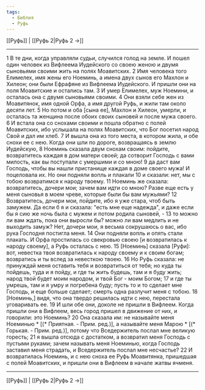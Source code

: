 ```yaml
---
tags:
  - Библия
  - Руфь
---
```

[[Руфь]] | [[Руфь 2|Руфь 2 →]]

---
1 В те дни, когда управляли судьи, случился голод на земле. И пошел один человек из Вифлеема Иудейского со своею женою и двумя сыновьями своими жить на полях Моавитских.
2 Имя человека того Елимелех, имя жены его Ноеминь, а имена двух сынов его Махлон и Хилеон; они были Ефрафяне из Вифлеема Иудейского. И пришли они на поля Моавитские и остались там.
3 И умер Елимелех, муж Ноемини, и осталась она с двумя сыновьями своими.
4 Они взяли себе жен из Моавитянок, имя одной Орфа, а имя другой Руфь, и жили там около десяти лет.
5 Но потом и оба [сына ее], Махлон и Хилеон, умерли, и осталась та женщина после обоих своих сыновей и после мужа своего.
6 И встала она со снохами своими и пошла обратно с полей Моавитских, ибо услышала на полях Моавитских, что Бог посетил народ Свой и дал им хлеб.
7 И вышла она из того места, в котором жила, и обе снохи ее с нею. Когда они шли по дороге, возвращаясь в землю Иудейскую,
8 Ноеминь сказала двум снохам своим: пойдите, возвратитесь каждая в дом матери своей; да сотворит Господь с вами милость, как вы поступали с умершими и со мною!
9 да даст вам Господь, чтобы вы нашли пристанище каждая в доме своего мужа! И поцеловала их. Но они подняли вопль и плакали
10 и сказали: нет, мы с тобою возвратимся к народу твоему.
11 Ноеминь же сказала: возвратитесь, дочери мои; зачем вам идти со мною? Разве еще есть у меня сыновья в моем чреве, которые были бы вам мужьями?
12 Возвратитесь, дочери мои, пойдите, ибо я уже стара, чтоб быть замужем. Да если б я и сказала: "есть мне еще надежда", и даже если бы я сию же ночь была с мужем и потом родила сыновей, -
13 то можно ли вам ждать, пока они выросли бы? можно ли вам медлить и не выходить замуж? Нет, дочери мои, я весьма сокрушаюсь о вас, ибо рука Господня постигла меня.
14 Они подняли вопль и опять стали плакать. И Орфа простилась со свекровью своею [и возвратилась к народу своему], а Руфь осталась с нею.
15 [Ноеминь] сказала [Руфи]: вот, невестка твоя возвратилась к народу своему и к своим богам; возвратись и ты вслед за невесткою твоею.
16 Но Руфь сказала: не принуждай меня оставить тебя и возвратиться от тебя; но куда ты пойдешь, туда и я пойду, и где ты жить будешь, там и я буду жить; народ твой будет моим народом, и твой Бог - моим Богом;
17 и где ты умрешь, там и я умру и погребена буду; пусть то и то сделает мне Господь, и еще больше сделает; смерть одна разлучит меня с тобою.
18 [Ноеминь,] видя, что она твердо решилась идти с нею, перестала уговаривать ее.
19 И шли обе они, доколе не пришли в Вифлеем. Когда пришли они в Вифлеем, весь город пришел в движение от них, и говорили: это Ноеминь?
20 Она сказала им: не называйте меня Ноеминью * [(* Приятная. - Прим. ред.)], а называйте меня Марою * [(* Горькая. - Прим. ред.)], потому что Вседержитель послал мне великую горесть;
21 я вышла отсюда с достатком, а возвратил меня Господь с пустыми руками; зачем называть меня Ноеминью, когда Господь заставил меня страдать, и Вседержитель послал мне несчастье?
22 И возвратилась Ноеминь, и с нею сноха ее Руфь Моавитянка, пришедшая с полей Моавитских, и пришли они в Вифлеем в начале жатвы ячменя.

---
[[Руфь]] | [[Руфь 2|Руфь 2 →]]
